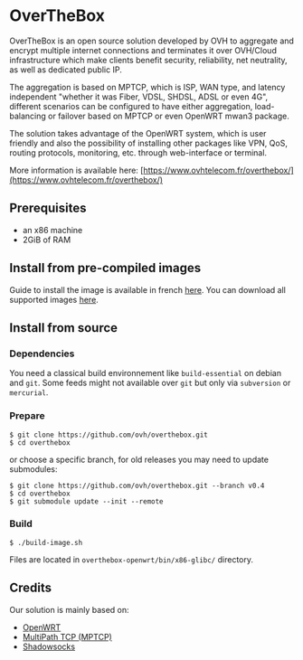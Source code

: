 # OverTheBox

OverTheBox is an open source solution developed by OVH to aggregate and encrypt multiple internet connections and terminates it over OVH/Cloud infrastructure which make clients benefit security, reliability, net neutrality, as well as dedicated public IP.

The aggregation is based on MPTCP, which is ISP, WAN type, and latency independent "whether it was Fiber, VDSL, SHDSL, ADSL or even 4G", different scenarios can be configured to have either aggregation, load-balancing or failover based on MPTCP or even OpenWRT mwan3 package.

The solution takes advantage of the OpenWRT system, which is user friendly and also the possibility of installing other packages like VPN, QoS, routing protocols, monitoring, etc. through web-interface or terminal.


More information is available here:
[https://www.ovhtelecom.fr/overthebox/](https://www.ovhtelecom.fr/overthebox/)


## Prerequisites

* an x86 machine
* 2GiB of RAM


## Install from pre-compiled images

Guide to install the image is available in french [here](https://www.ovhtelecom.fr/overthebox/guides.xml).
You can download all supported images [here](http://downloads.overthebox.ovh/stable/x86/64/).


## Install from source

### Dependencies

You need a classical build environnement like `build-essential` on debian and `git`.
Some feeds might not available over `git` but only via `subversion` or `mercurial`.

### Prepare

```shell
$ git clone https://github.com/ovh/overthebox.git
$ cd overthebox
```

or choose a specific branch, for old releases you may need to update submodules:

```shell
$ git clone https://github.com/ovh/overthebox.git --branch v0.4
$ cd overthebox
$ git submodule update --init --remote
```


### Build

```shell
$ ./build-image.sh
```
Files are located in `overthebox-openwrt/bin/x86-glibc/` directory.


## Credits

Our solution is mainly based on:

* [OpenWRT](https://openwrt.org)
* [MultiPath TCP (MPTCP)](https://multipath-tcp.org)
* [Shadowsocks](https://shadowsocks.org)
